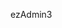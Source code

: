 <!--
 * @Author: NMTuan
 * @Email: NMTuan@qq.com
 * @Date: 2023-01-04 20:10:20
 * @LastEditTime: 2023-01-04 20:10:22
 * @LastEditors: NMTuan
 * @Description:
 * @FilePath: \muyi.dev\docs\components\ezAdmin3.md
-->

ezAdmin3
